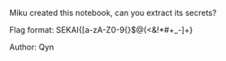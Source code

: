 Miku created this notebook, can you extract its secrets?

Flag format: SEKAI{[a-zA-Z0-9{}$@(<&!*#+_\-]+}

Author: Qyn
